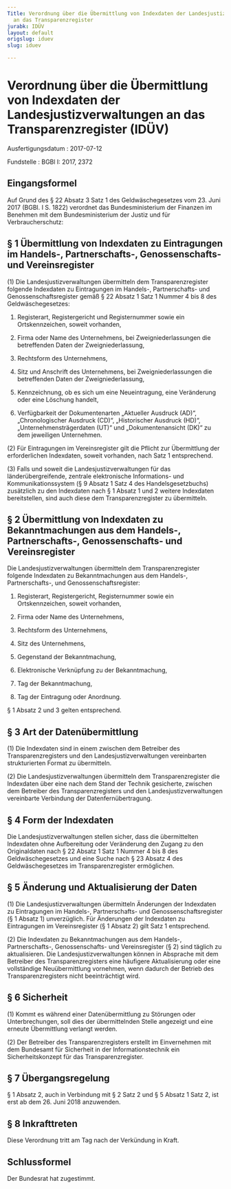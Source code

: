 ```yaml
---
Title: Verordnung über die Übermittlung von Indexdaten der Landesjustizverwaltungen
  an das Transparenzregister
jurabk: IDÜV
layout: default
origslug: iduev
slug: iduev

---
```


# Verordnung über die Übermittlung von Indexdaten der Landesjustizverwaltungen an das Transparenzregister (IDÜV)

Ausfertigungsdatum
:   2017-07-12

Fundstelle
:   BGBl I: 2017, 2372


## Eingangsformel

Auf Grund des § 22 Absatz 3 Satz 1 des Geldwäschegesetzes vom 23. Juni
2017 (BGBl. I S. 1822) verordnet das Bundesministerium der Finanzen im
Benehmen mit dem Bundesministerium der Justiz und für
Verbraucherschutz:


## § 1 Übermittlung von Indexdaten zu Eintragungen im Handels-, Partnerschafts-, Genossenschafts- und Vereinsregister

(1) Die Landesjustizverwaltungen übermitteln dem Transparenzregister
folgende Indexdaten zu Eintragungen im Handels-, Partnerschafts- und
Genossenschaftsregister gemäß § 22 Absatz 1 Satz 1 Nummer 4 bis 8 des
Geldwäschegesetzes:

1.  Registerart, Registergericht und Registernummer sowie ein
    Ortskennzeichen, soweit vorhanden,


2.  Firma oder Name des Unternehmens, bei Zweigniederlassungen die
    betreffenden Daten der Zweigniederlassung,


3.  Rechtsform des Unternehmens,


4.  Sitz und Anschrift des Unternehmens, bei Zweigniederlassungen die
    betreffenden Daten der Zweigniederlassung,


5.  Kennzeichnung, ob es sich um eine Neueintragung, eine Veränderung oder
    eine Löschung handelt,


6.  Verfügbarkeit der Dokumentenarten „Aktueller Ausdruck (AD)“,
    „Chronologischer Ausdruck (CD)“, „Historischer Ausdruck (HD)“,
    „Unternehmensträgerdaten (UT)“ und „Dokumentenansicht (DK)“ zu dem
    jeweiligen Unternehmen.




(2) Für Eintragungen im Vereinsregister gilt die Pflicht zur
Übermittlung der erforderlichen Indexdaten, soweit vorhanden, nach
Satz 1 entsprechend.

(3) Falls und soweit die Landesjustizverwaltungen für das
länderübergreifende, zentrale elektronische Informations- und
Kommunikationssystem (§ 9 Absatz 1 Satz 4 des Handelsgesetzbuchs)
zusätzlich zu den Indexdaten nach § 1 Absatz 1 und 2 weitere
Indexdaten bereitstellen, sind auch diese dem Transparenzregister zu
übermitteln.


## § 2 Übermittlung von Indexdaten zu Bekanntmachungen aus dem Handels-, Partnerschafts-, Genossenschafts- und Vereinsregister

Die Landesjustizverwaltungen übermitteln dem Transparenzregister
folgende Indexdaten zu Bekanntmachungen aus dem Handels-,
Partnerschafts-, und Genossenschaftsregister:

1.  Registerart, Registergericht, Registernummer sowie ein
    Ortskennzeichen, soweit vorhanden,


2.  Firma oder Name des Unternehmens,


3.  Rechtsform des Unternehmens,


4.  Sitz des Unternehmens,


5.  Gegenstand der Bekanntmachung,


6.  Elektronische Verknüpfung zu der Bekanntmachung,


7.  Tag der Bekanntmachung,


8.  Tag der Eintragung oder Anordnung.



§ 1 Absatz 2 und 3 gelten entsprechend.


## § 3 Art der Datenübermittlung

(1) Die Indexdaten sind in einem zwischen dem Betreiber des
Transparenzregisters und den Landesjustizverwaltungen vereinbarten
strukturierten Format zu übermitteln.

(2) Die Landesjustizverwaltungen übermitteln dem Transparenzregister
die Indexdaten über eine nach dem Stand der Technik gesicherte,
zwischen dem Betreiber des Transparenzregisters und den
Landesjustizverwaltungen vereinbarte Verbindung der
Datenfernübertragung.


## § 4 Form der Indexdaten

Die Landesjustizverwaltungen stellen sicher, dass die übermittelten
Indexdaten ohne Aufbereitung oder Veränderung den Zugang zu den
Originaldaten nach § 22 Absatz 1 Satz 1 Nummer 4 bis 8 des
Geldwäschegesetzes und eine Suche nach § 23 Absatz 4 des
Geldwäschegesetzes im Transparenzregister ermöglichen.


## § 5 Änderung und Aktualisierung der Daten

(1) Die Landesjustizverwaltungen übermitteln Änderungen der Indexdaten
zu Eintragungen im Handels-, Partnerschafts- und
Genossenschaftsregister (§ 1 Absatz 1) unverzüglich. Für Änderungen
der Indexdaten zu Eintragungen im Vereinsregister (§ 1 Absatz 2) gilt
Satz 1 entsprechend.

(2) Die Indexdaten zu Bekanntmachungen aus dem Handels-,
Partnerschafts-, Genossenschafts- und Vereinsregister (§ 2) sind
täglich zu aktualisieren. Die Landesjustizverwaltungen können in
Absprache mit dem Betreiber des Transparenzregisters eine häufigere
Aktualisierung oder eine vollständige Neuübermittlung vornehmen, wenn
dadurch der Betrieb des Transparenzregisters nicht beeinträchtigt
wird.


## § 6 Sicherheit

(1) Kommt es während einer Datenübermittlung zu Störungen oder
Unterbrechungen, soll dies der übermittelnden Stelle angezeigt und
eine erneute Übermittlung verlangt werden.

(2) Der Betreiber des Transparenzregisters erstellt im Einvernehmen
mit dem Bundesamt für Sicherheit in der Informationstechnik ein
Sicherheitskonzept für das Transparenzregister.


## § 7 Übergangsregelung

§ 1 Absatz 2, auch in Verbindung mit § 2 Satz 2 und § 5 Absatz 1 Satz
2, ist erst ab dem 26. Juni 2018 anzuwenden.


## § 8 Inkrafttreten

Diese Verordnung tritt am Tag nach der Verkündung in Kraft.


## Schlussformel

Der Bundesrat hat zugestimmt.

